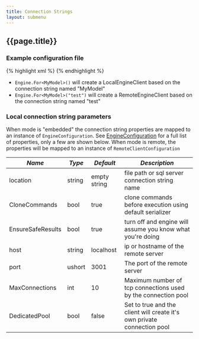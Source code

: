 ```yaml
---
title: Connection Strings
layout: submenu
---
```

## {{page.title}}

### Example configuration file
{% highlight xml %}
<connnectionStrings>
   <add name="MyModel" connectionString="mode=embedded;location=c:\db\mymodel"/>
   <add name="test" connectionString="mode=remote;host=10.0.0.20;port=3001"/>
 </connnectionStrings>
{% endhighlight %}

* `Engine.For<MyModel>()` will  create a LocalEngineClient based on the connection string named "MyModel"
* `Engine.For<MyModel>("test")` will create a RemoteEngineClient based on the connection string named "test"

### Local connection string parameters
When mode is "embedded" the connection string properties are mapped to an instance of `EngineConfiguration`.
See [EngineConfiguration](../engine-configuration) for a full list of properties, only a few are shown below. When mode is remote, the properties will be mapped to an instance of  `RemoteClientConfiguration`

*Name* | *Type* | *Default* | *Description*
-------|--------|-----------|--------------
location | string | empty string | file path or sql server connection string name
CloneCommands| bool | true |clone commands before execution using default serializer
EnsureSafeResults | bool | true | turn off and engine will assume you know what you're doing
host | string | localhost | ip or hostname of the remote server
port | ushort | 3001 | The port of the remote server
MaxConnections | int | 10 | Maximum number of tcp connections used by the connection pool
DedicatedPool | bool | false | Set to true and the client will create it's own private connection pool
